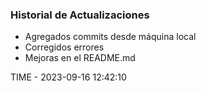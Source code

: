 ### Historial de Actualizaciones

- Agregados commits desde máquina local
- Corregidos errores
- Mejoras en el README.md

TIME - 2023-09-16 12:42:10